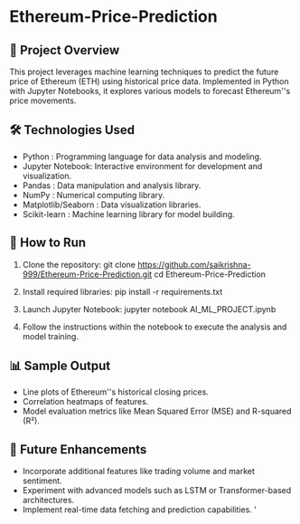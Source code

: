 # Ethereum-Price-Prediction


📌 Project Overview
-------------------
This project leverages machine learning techniques to predict the future price of Ethereum (ETH) using historical price data. Implemented in Python with Jupyter Notebooks, it explores various models to forecast Ethereum''s price movements.

🛠️ Technologies Used
--------------------
- Python          : Programming language for data analysis and modeling.
- Jupyter Notebook: Interactive environment for development and visualization.
- Pandas          : Data manipulation and analysis library.
- NumPy           : Numerical computing library.
- Matplotlib/Seaborn : Data visualization libraries.
- Scikit-learn    : Machine learning library for model building.


🚀 How to Run
-------------
1. Clone the repository:
   git clone https://github.com/saikrishna-999/Ethereum-Price-Prediction.git
   cd Ethereum-Price-Prediction

2. Install required libraries:
   pip install -r requirements.txt

3. Launch Jupyter Notebook:
   jupyter notebook AI_ML_PROJECT.ipynb

4. Follow the instructions within the notebook to execute the analysis and model training.

📊 Sample Output
----------------
- Line plots of Ethereum''s historical closing prices.
- Correlation heatmaps of features.
- Model evaluation metrics like Mean Squared Error (MSE) and R-squared (R²).

🔄 Future Enhancements
----------------------
- Incorporate additional features like trading volume and market sentiment.
- Experiment with advanced models such as LSTM or Transformer-based architectures.
- Implement real-time data fetching and prediction capabilities.
'
